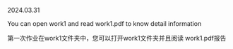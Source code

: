 2024.03.31

You can open work1 and read work1.pdf to know detail information

第一次作业在work1文件夹中，您可以打开work1文件夹并且阅读 work1.pdf报告
